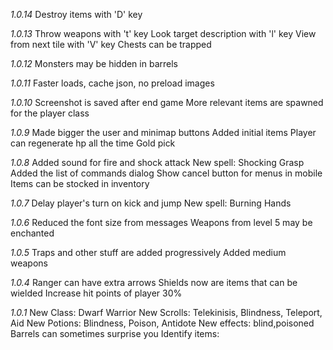 *1.0.14*
Destroy items with 'D' key

*1.0.13*
Throw weapons with 't' key
Look target description with 'l' key
View from next tile with 'V' key
Chests can be trapped

*1.0.12*
Monsters may be hidden in barrels

*1.0.11*
Faster loads, cache json, no preload images

*1.0.10*
Screenshot is saved after end game
More relevant items are spawned for the player class

*1.0.9*
Made bigger the user and minimap buttons
Added initial items
Player can regenerate hp all the time
Gold pick

*1.0.8*
Added sound for fire and shock attack
New spell: Shocking Grasp
Added the list of commands dialog
Show cancel button for menus in mobile
Items can be stocked in inventory

*1.0.7*
Delay player's turn on kick and jump
New spell: Burning Hands

*1.0.6*
Reduced the font size from messages
Weapons from level 5 may be enchanted

*1.0.5*
Traps and other stuff are added progressively
Added medium weapons

*1.0.4*
Ranger can have extra arrows
Shields now are items that can be wielded
Increase hit points of player 30%

*1.0.1*
New Class: Dwarf Warrior
New Scrolls: Telekinisis, Blindness, Teleport, Aid
New Potions: Blindness, Poison, Antidote
New effects: blind,poisoned
Barrels can sometimes surprise you
Identify items: 